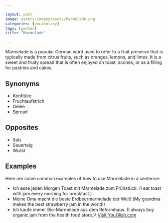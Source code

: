 ```yaml
---

layout: post
image: assets/images/posts/Marmelade.png
categories: [vocabulary]
tags: [german]
title: "Marmelade"

---
```


Marmelade is a popular German word used to refer to a fruit preserve that is typically made from citrus fruits, such as oranges, lemons, and limes. It is a sweet and fruity spread that is often enjoyed on toast, scones, or as a filling for pastries and cakes.

## Synonyms

- Konfitüre
- Fruchtaufstrich
- Gelee
- Spread

## Opposites

- Salz
- Sauerteig
- Wurst

## Examples

Here are some common examples of how to use Marmelade in a sentence:

- Ich esse jeden Morgen Toast mit Marmelade zum Frühstück. (I eat toast with jam every morning for breakfast.)
- Meine Oma macht die beste Erdbeermarmelade der Welt! (My grandma makes the best strawberry jam in the world!)
- Ich kaufe immer Bio-Marmelade aus dem Reformhaus. (I always buy organic jam from the health food store.)\ <a id="yg-widget-0" class="youglish-widget" data-query="Marmelade" data-lang="german" data-components="8412" data-auto-start="0" data-bkg-color="theme_light" data-title="How%20to%20pronounce%20Marmelade%20in%20German"  rel="nofollow" href="https://youglish.com">Visit YouGlish.com</a><script async src="https://youglish.com/public/emb/widget.js" charset="utf-8"></script>